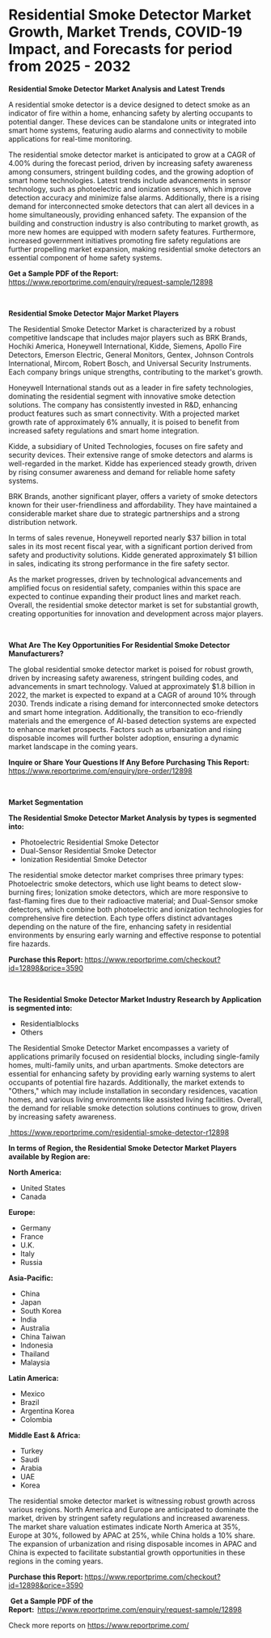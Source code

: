<p><h1>Residential Smoke Detector Market Growth, Market Trends, COVID-19 Impact, and Forecasts for period from 2025 - 2032</h1></p><p><strong>Residential Smoke Detector Market Analysis and Latest Trends</strong></p>
<p><p>A residential smoke detector is a device designed to detect smoke as an indicator of fire within a home, enhancing safety by alerting occupants to potential danger. These devices can be standalone units or integrated into smart home systems, featuring audio alarms and connectivity to mobile applications for real-time monitoring.</p><p>The residential smoke detector market is anticipated to grow at a CAGR of 4.00% during the forecast period, driven by increasing safety awareness among consumers, stringent building codes, and the growing adoption of smart home technologies. Latest trends include advancements in sensor technology, such as photoelectric and ionization sensors, which improve detection accuracy and minimize false alarms. Additionally, there is a rising demand for interconnected smoke detectors that can alert all devices in a home simultaneously, providing enhanced safety. The expansion of the building and construction industry is also contributing to market growth, as more new homes are equipped with modern safety features. Furthermore, increased government initiatives promoting fire safety regulations are further propelling market expansion, making residential smoke detectors an essential component of home safety systems.</p></p>
<p><strong>Get a Sample PDF of the Report:&nbsp;</strong> <a href="https://www.reportprime.com/enquiry/request-sample/12898?utm_campaign=3279&utm_medium=2&utm_source=Github&utm_content=ia&utm_term=19032025&utm_id=residential-smoke-detector">https://www.reportprime.com/enquiry/request-sample/12898</a></p>
<p>&nbsp;</p>
<p><strong>Residential Smoke Detector Major Market Players</strong></p>
<p><p>The Residential Smoke Detector Market is characterized by a robust competitive landscape that includes major players such as BRK Brands, Hochiki America, Honeywell International, Kidde, Siemens, Apollo Fire Detectors, Emerson Electric, General Monitors, Gentex, Johnson Controls International, Mircom, Robert Bosch, and Universal Security Instruments. Each company brings unique strengths, contributing to the market's growth.</p><p>Honeywell International stands out as a leader in fire safety technologies, dominating the residential segment with innovative smoke detection solutions. The company has consistently invested in R&D, enhancing product features such as smart connectivity. With a projected market growth rate of approximately 6% annually, it is poised to benefit from increased safety regulations and smart home integration.</p><p>Kidde, a subsidiary of United Technologies, focuses on fire safety and security devices. Their extensive range of smoke detectors and alarms is well-regarded in the market. Kidde has experienced steady growth, driven by rising consumer awareness and demand for reliable home safety systems.</p><p>BRK Brands, another significant player, offers a variety of smoke detectors known for their user-friendliness and affordability. They have maintained a considerable market share due to strategic partnerships and a strong distribution network.</p><p>In terms of sales revenue, Honeywell reported nearly $37 billion in total sales in its most recent fiscal year, with a significant portion derived from safety and productivity solutions. Kidde generated approximately $1 billion in sales, indicating its strong performance in the fire safety sector.</p><p>As the market progresses, driven by technological advancements and amplified focus on residential safety, companies within this space are expected to continue expanding their product lines and market reach. Overall, the residential smoke detector market is set for substantial growth, creating opportunities for innovation and development across major players.</p></p>
<p>&nbsp;</p>
<p><strong>What Are The Key Opportunities For Residential Smoke Detector Manufacturers?</strong></p>
<p><p>The global residential smoke detector market is poised for robust growth, driven by increasing safety awareness, stringent building codes, and advancements in smart technology. Valued at approximately $1.8 billion in 2022, the market is expected to expand at a CAGR of around 10% through 2030. Trends indicate a rising demand for interconnected smoke detectors and smart home integration. Additionally, the transition to eco-friendly materials and the emergence of AI-based detection systems are expected to enhance market prospects. Factors such as urbanization and rising disposable incomes will further bolster adoption, ensuring a dynamic market landscape in the coming years.</p></p>
<p><strong>Inquire or Share Your Questions If Any Before Purchasing This Report:</strong> <a href="https://www.reportprime.com/enquiry/pre-order/12898?utm_campaign=3279&utm_medium=2&utm_source=Github&utm_content=ia&utm_term=19032025&utm_id=residential-smoke-detector">https://www.reportprime.com/enquiry/pre-order/12898</a></p>
<p>&nbsp;</p>
<p><strong>Market Segmentation</strong></p>
<p><strong>The Residential Smoke Detector Market Analysis by types is segmented into:</strong></p>
<p><ul><li>Photoelectric Residential Smoke Detector</li><li>Dual-Sensor Residential Smoke Detector</li><li>Ionization Residential Smoke Detector</li></ul></p>
<p><p>The residential smoke detector market comprises three primary types: Photoelectric smoke detectors, which use light beams to detect slow-burning fires; Ionization smoke detectors, which are more responsive to fast-flaming fires due to their radioactive material; and Dual-Sensor smoke detectors, which combine both photoelectric and ionization technologies for comprehensive fire detection. Each type offers distinct advantages depending on the nature of the fire, enhancing safety in residential environments by ensuring early warning and effective response to potential fire hazards.</p></p>
<p><strong>Purchase this Report:&nbsp;</strong><a href="https://www.reportprime.com/checkout?id=12898&price=3590&utm_campaign=3279&utm_medium=2&utm_source=Github&utm_content=ia&utm_term=19032025&utm_id=residential-smoke-detector">https://www.reportprime.com/checkout?id=12898&price=3590</a></p>
<p>&nbsp;</p>
<p><strong>The Residential Smoke Detector Market Industry Research by Application is segmented into:</strong></p>
<p><ul><li>Residentialblocks</li><li>Others</li></ul></p>
<p><p>The Residential Smoke Detector Market encompasses a variety of applications primarily focused on residential blocks, including single-family homes, multi-family units, and urban apartments. Smoke detectors are essential for enhancing safety by providing early warning systems to alert occupants of potential fire hazards. Additionally, the market extends to "Others," which may include installation in secondary residences, vacation homes, and various living environments like assisted living facilities. Overall, the demand for reliable smoke detection solutions continues to grow, driven by increasing safety awareness.</p></p>
<p><a href="https://www.reportprime.com/residential-smoke-detector-r12898?utm_campaign=3279&utm_medium=2&utm_source=Github&utm_content=ia&utm_term=19032025&utm_id=residential-smoke-detector">&nbsp;https://www.reportprime.com/residential-smoke-detector-r12898</a></p>
<p><strong>In terms of Region, the Residential Smoke Detector Market Players available by Region are:</strong></p>
<p>
    <p> <strong> North America: </strong>
        <ul>
            <li>United States</li>
            <li>Canada</li>
        </ul>
        </p> 
    <p> <strong> Europe: </strong>
        <ul>
            <li>Germany</li>
            <li>France</li>
            <li>U.K.</li>
            <li>Italy</li>
            <li>Russia</li>
        </ul>
        </p> 
    <p> <strong> Asia-Pacific: </strong>
        <ul>
            <li>China</li>
            <li>Japan</li>
            <li>South Korea</li>
            <li>India</li>
            <li>Australia</li>
            <li>China Taiwan</li>
            <li>Indonesia</li>
            <li>Thailand</li>
            <li>Malaysia</li>
        </ul>
        </p> 
    <p> <strong> Latin America: </strong>
        <ul>
            <li>Mexico</li>
            <li>Brazil</li>
            <li>Argentina Korea</li>
            <li>Colombia</li>
        </ul>
        </p> 
    <p> <strong> Middle East & Africa: </strong>
        <ul>
            <li>Turkey</li>
            <li>Saudi</li>
            <li>Arabia</li>
            <li>UAE</li>
            <li>Korea</li>
        </ul>
    </p>
    </p>
<p><p>The residential smoke detector market is witnessing robust growth across various regions. North America and Europe are anticipated to dominate the market, driven by stringent safety regulations and increased awareness. The market share valuation estimates indicate North America at 35%, Europe at 30%, followed by APAC at 25%, while China holds a 10% share. The expansion of urbanization and rising disposable incomes in APAC and China is expected to facilitate substantial growth opportunities in these regions in the coming years.</p></p>
<p><strong>Purchase this Report: </strong><a href="https://www.reportprime.com/checkout?id=12898&price=3590&utm_campaign=3279&utm_medium=2&utm_source=Github&utm_content=ia&utm_term=19032025&utm_id=residential-smoke-detector">https://www.reportprime.com/checkout?id=12898&price=3590</a></p>
<p>&nbsp;<strong>Get a Sample PDF of the Report:&nbsp;&nbsp;</strong><a href="https://www.reportprime.com/enquiry/request-sample/12898?utm_campaign=3279&utm_medium=2&utm_source=Github&utm_content=ia&utm_term=19032025&utm_id=residential-smoke-detector">https://www.reportprime.com/enquiry/request-sample/12898</a></p>
<p><strong></strong></p>
<p>Check more reports on <a href="https://www.reportprime.com/?utm_campaign=3279&utm_medium=2&utm_source=Github&utm_content=ia&utm_term=19032025&utm_id=residential-smoke-detector">https://www.reportprime.com/</a></p>